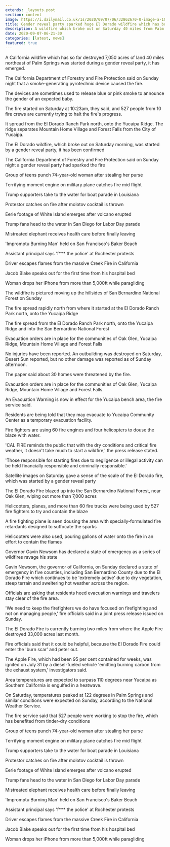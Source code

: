 ```yaml
---
extends: _layouts.post
section: content
image: https://i.dailymail.co.uk/1s/2020/09/07/06/32862670-0-image-a-103_1599455598468.jpg 
title: Gender reveal party sparked huge El Dorado wildfire which has burned 7,050 acres in California 
description: A wildfire which broke out on Saturday 40 miles from Palm Springs was sparked by a pyrotechnic device at a gender reveal party. The El Dorado fire has burned for 36 hours and is only 5% under control. 
date: 2020-09-07-06-21-30 
categories: [latest, news] 
featured: true 
--- 
```

A California wildfire which has so far destroyed 7,050 acres of land 40 miles northeast of Palm Springs was started during a gender reveal party, it has emerged.

The California Department of Forestry and Fire Protection said on Sunday night that a smoke-generating pyrotechnic device caused the fire.

The devices are sometimes used to release blue or pink smoke to announce the gender of an expected baby. 

The fire started on Saturday at 10:23am, they said, and 527 people from 10 fire crews are currently trying to halt the fire's progress.

It spread from the El Dorado Ranch Park north, onto the Yucaipa Ridge. The ridge separates Mountain Home Village and Forest Falls from the City of Yucaipa.

The El Dorado wildfire, which broke out on Saturday morning, was started by a gender reveal party, it has been confirmed

The California Department of Forestry and Fire Protection said on Sunday night a gender reveal party had sparked the fire

Group of teens punch 74-year-old woman after stealing her purse

Terrifying moment engine on military plane catches fire mid flight

Trump supporters take to the water for boat parade in Louisiana

Protestor catches on fire after molotov cocktail is thrown

Eerie footage of White Island emerges after volcano erupted

Trump fans head to the water in San Diego for Labor Day parade

Mistreated elephant receives health care before finally leaving

'Impromptu Burning Man' held on San Francisco's Baker Beach

Assistant principal says 'f*** the police' at Rochester protests

Driver escapes flames from the massive Creek Fire in California

Jacob Blake speaks out for the first time from his hospital bed

Woman drops her iPhone from more than 5,000ft while paragliding

The wildfire is pictured moving up the hillsides of San Bernardino National Forest on Sunday

The fire spread rapidly north from where it started at the El Dorado Ranch Park north, onto the Yucaipa Ridge

The fire spread from the El Dorado Ranch Park north, onto the Yucaipa Ridge and into the San Bernardino National Forest

Evacuation orders are in place for the communities of Oak Glen, Yucaipa Ridge, Mountain Home Village and Forest Falls

No injuries have been reported. An outbuilding was destroyed on Saturday, Desert Sun reported, but no other damage was reported as of Sunday afternoon.

The paper said about 30 homes were threatened by the fire. 

Evacuation orders are in place for the communities of Oak Glen, Yucaipa Ridge, Mountain Home Village and Forest Falls.

An Evacuation Warning is now in effect for the Yucaipa bench area, the fire service said.

Residents are being told that they may evacuate to Yucaipa Community Center as a temporary evacuation facility.

Fire fighters are using 60 fire engines and four helicopters to douse the blaze with water.

'CAL FIRE reminds the public that with the dry conditions and critical fire weather, it doesn't take much to start a wildfire,' the press release stated. 

'Those responsible for starting fires due to negligence or illegal activity can be held financially responsible and criminally responsible.'

Satellite images on Saturday gave a sense of the scale of the El Dorado fire, which was started by a gender reveal party

The El Dorado Fire blazed up into the San Bernardino National Forest, near Oak Glen, wiping out more than 7,000 acres

Helicopters, planes, and more than 60 fire trucks were being used by 527 fire fighters to try and contain the blaze

A fire fighting plane is seen dousing the area with specially-formulated fire retardants designed to suffocate the sparks

Helicopters were also used, pouring gallons of water onto the fire in an effort to contain the flames

Governor Gavin Newsom has declared a state of emergency as a series of wildfires ravage his state

Gavin Newsom, the governor of California, on Sunday declared a state of emergency in five counties, including San Bernardino County due to the El Dorado Fire which continues to be 'extremely active' due to dry vegetation, steep terrain and sweltering hot weather across the region.  

Officials are asking that residents heed evacuation warnings and travelers stay clear of the fire area.

'We need to keep the firefighters we do have focused on firefighting and not on managing people,' fire officials said in a joint press release issued on Sunday. 

The El Dorado Fire is currently burning two miles from where the Apple Fire destroyed 33,000 acres last month.

Fire officials said that it could be helpful, because the El Dorado Fire could enter the 'burn scar' and peter out.

The Apple Fire, which had been 95 per cent contained for weeks, was ignited on July 31 by a diesel-fueled vehicle 'emitting burning carbon from the exhaust system,' investigators said.

Area temperatures are expected to surpass 110 degrees near Yucaipa as Southern California is engulfed in a heatwave.

On Saturday, temperatures peaked at 122 degrees in Palm Springs and similar conditions were expected on Sunday, according to the National Weather Service.

The fire service said that 527 people were working to stop the fire, which has benefited from tinder-dry conditions

Group of teens punch 74-year-old woman after stealing her purse

Terrifying moment engine on military plane catches fire mid flight

Trump supporters take to the water for boat parade in Louisiana

Protestor catches on fire after molotov cocktail is thrown

Eerie footage of White Island emerges after volcano erupted

Trump fans head to the water in San Diego for Labor Day parade

Mistreated elephant receives health care before finally leaving

'Impromptu Burning Man' held on San Francisco's Baker Beach

Assistant principal says 'f*** the police' at Rochester protests

Driver escapes flames from the massive Creek Fire in California

Jacob Blake speaks out for the first time from his hospital bed

Woman drops her iPhone from more than 5,000ft while paragliding

